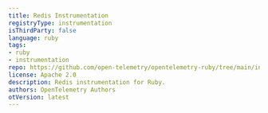 ```yaml
---
title: Redis Instrumentation
registryType: instrumentation
isThirdParty: false
language: ruby
tags:
- ruby
- instrumentation
repo: https://github.com/open-telemetry/opentelemetry-ruby/tree/main/instrumentation/redis
license: Apache 2.0
description: Redis instrumentation for Ruby.
authors: OpenTelemetry Authors
otVersion: latest
---
```

